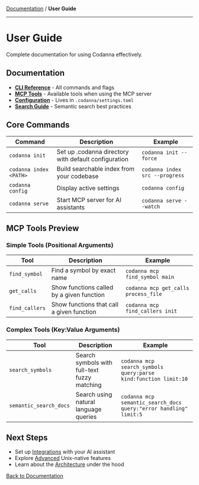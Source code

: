 [Documentation](../README.md) / **User Guide**

---

# User Guide

Complete documentation for using Codanna effectively.

## Documentation

- **[CLI Reference](cli-reference.md)** - All commands and flags
- **[MCP Tools](mcp-tools.md)** - Available tools when using the MCP server
- **[Configuration](configuration.md)** - Lives in `.codanna/settings.toml`
- **[Search Guide](search-guide.md)** - Semantic search best practices

## Core Commands

| Command | Description | Example |
|---------|-------------|---------|
| `codanna init` | Set up .codanna directory with default configuration | `codanna init --force` |
| `codanna index <PATH>` | Build searchable index from your codebase | `codanna index src --progress` |
| `codanna config` | Display active settings | `codanna config` |
| `codanna serve` | Start MCP server for AI assistants | `codanna serve --watch` |

## MCP Tools Preview

### Simple Tools (Positional Arguments)
| Tool | Description | Example |
|------|-------------|---------|
| `find_symbol` | Find a symbol by exact name | `codanna mcp find_symbol main` |
| `get_calls` | Show functions called by a given function | `codanna mcp get_calls process_file` |
| `find_callers` | Show functions that call a given function | `codanna mcp find_callers init` |

### Complex Tools (Key:Value Arguments)
| Tool | Description | Example |
|------|-------------|---------|
| `search_symbols` | Search symbols with full-text fuzzy matching | `codanna mcp search_symbols query:parse kind:function limit:10` |
| `semantic_search_docs` | Search using natural language queries | `codanna mcp semantic_search_docs query:"error handling" limit:5` |

## Next Steps

- Set up [Integrations](../integrations/) with your AI assistant
- Explore [Advanced](../advanced/) Unix-native features
- Learn about the [Architecture](../architecture/) under the hood

[Back to Documentation](../README.md)